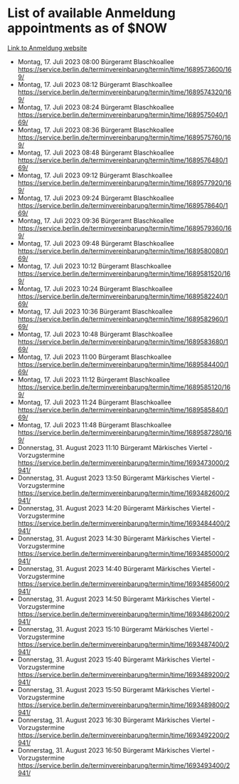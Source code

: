 # List of available Anmeldung appointments as of $NOW
[Link to Anmeldung website](https://service.berlin.de/terminvereinbarung/termin/tag.php?termin=1&anliegen[]=120686&dienstleisterlist=122210,122217,327316,122219,327312,122227,327314,122231,327346,122243,327348,122254,122252,329742,122260,329745,122262,329748,122271,327278,122273,327274,122277,327276,330436,122280,327294,122282,327290,122284,327292,122291,327270,122285,327266,122286,327264,122296,327268,150230,329760,122297,327286,122294,327284,122312,329763,122314,329775,122304,327330,122311,327334,122309,327332,317869,122281,327352,122279,329772,122283,122276,327324,122274,327326,122267,329766,122246,327318,122251,327320,122257,327322,122208,327298,122226,327300&herkunft=http%3A%2F%2Fservice.berlin.de%2Fdienstleistung%2F120686%2F)
- Montag, 17. Juli 2023 08:00 Bürgeramt Blaschkoallee https://service.berlin.de/terminvereinbarung/termin/time/1689573600/169/
- Montag, 17. Juli 2023 08:12 Bürgeramt Blaschkoallee https://service.berlin.de/terminvereinbarung/termin/time/1689574320/169/
- Montag, 17. Juli 2023 08:24 Bürgeramt Blaschkoallee https://service.berlin.de/terminvereinbarung/termin/time/1689575040/169/
- Montag, 17. Juli 2023 08:36 Bürgeramt Blaschkoallee https://service.berlin.de/terminvereinbarung/termin/time/1689575760/169/
- Montag, 17. Juli 2023 08:48 Bürgeramt Blaschkoallee https://service.berlin.de/terminvereinbarung/termin/time/1689576480/169/
- Montag, 17. Juli 2023 09:12 Bürgeramt Blaschkoallee https://service.berlin.de/terminvereinbarung/termin/time/1689577920/169/
- Montag, 17. Juli 2023 09:24 Bürgeramt Blaschkoallee https://service.berlin.de/terminvereinbarung/termin/time/1689578640/169/
- Montag, 17. Juli 2023 09:36 Bürgeramt Blaschkoallee https://service.berlin.de/terminvereinbarung/termin/time/1689579360/169/
- Montag, 17. Juli 2023 09:48 Bürgeramt Blaschkoallee https://service.berlin.de/terminvereinbarung/termin/time/1689580080/169/
- Montag, 17. Juli 2023 10:12 Bürgeramt Blaschkoallee https://service.berlin.de/terminvereinbarung/termin/time/1689581520/169/
- Montag, 17. Juli 2023 10:24 Bürgeramt Blaschkoallee https://service.berlin.de/terminvereinbarung/termin/time/1689582240/169/
- Montag, 17. Juli 2023 10:36 Bürgeramt Blaschkoallee https://service.berlin.de/terminvereinbarung/termin/time/1689582960/169/
- Montag, 17. Juli 2023 10:48 Bürgeramt Blaschkoallee https://service.berlin.de/terminvereinbarung/termin/time/1689583680/169/
- Montag, 17. Juli 2023 11:00 Bürgeramt Blaschkoallee https://service.berlin.de/terminvereinbarung/termin/time/1689584400/169/
- Montag, 17. Juli 2023 11:12 Bürgeramt Blaschkoallee https://service.berlin.de/terminvereinbarung/termin/time/1689585120/169/
- Montag, 17. Juli 2023 11:24 Bürgeramt Blaschkoallee https://service.berlin.de/terminvereinbarung/termin/time/1689585840/169/
- Montag, 17. Juli 2023 11:48 Bürgeramt Blaschkoallee https://service.berlin.de/terminvereinbarung/termin/time/1689587280/169/
- Donnerstag, 31. August 2023 11:10 Bürgeramt Märkisches Viertel - Vorzugstermine https://service.berlin.de/terminvereinbarung/termin/time/1693473000/2941/
- Donnerstag, 31. August 2023 13:50 Bürgeramt Märkisches Viertel - Vorzugstermine https://service.berlin.de/terminvereinbarung/termin/time/1693482600/2941/
- Donnerstag, 31. August 2023 14:20 Bürgeramt Märkisches Viertel - Vorzugstermine https://service.berlin.de/terminvereinbarung/termin/time/1693484400/2941/
- Donnerstag, 31. August 2023 14:30 Bürgeramt Märkisches Viertel - Vorzugstermine https://service.berlin.de/terminvereinbarung/termin/time/1693485000/2941/
- Donnerstag, 31. August 2023 14:40 Bürgeramt Märkisches Viertel - Vorzugstermine https://service.berlin.de/terminvereinbarung/termin/time/1693485600/2941/
- Donnerstag, 31. August 2023 14:50 Bürgeramt Märkisches Viertel - Vorzugstermine https://service.berlin.de/terminvereinbarung/termin/time/1693486200/2941/
- Donnerstag, 31. August 2023 15:10 Bürgeramt Märkisches Viertel - Vorzugstermine https://service.berlin.de/terminvereinbarung/termin/time/1693487400/2941/
- Donnerstag, 31. August 2023 15:40 Bürgeramt Märkisches Viertel - Vorzugstermine https://service.berlin.de/terminvereinbarung/termin/time/1693489200/2941/
- Donnerstag, 31. August 2023 15:50 Bürgeramt Märkisches Viertel - Vorzugstermine https://service.berlin.de/terminvereinbarung/termin/time/1693489800/2941/
- Donnerstag, 31. August 2023 16:30 Bürgeramt Märkisches Viertel - Vorzugstermine https://service.berlin.de/terminvereinbarung/termin/time/1693492200/2941/
- Donnerstag, 31. August 2023 16:50 Bürgeramt Märkisches Viertel - Vorzugstermine https://service.berlin.de/terminvereinbarung/termin/time/1693493400/2941/

